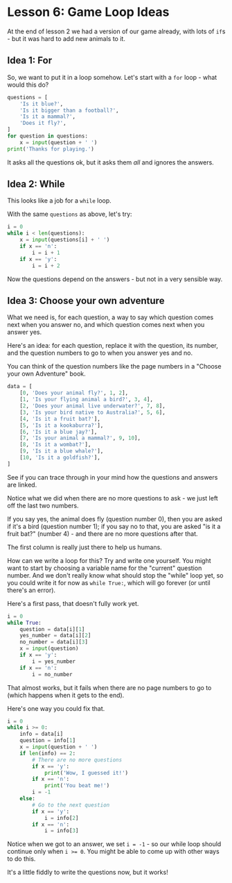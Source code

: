 # Lesson 6: Game Loop Ideas

At the end of lesson 2 we had a version of our game already, with lots of `if`s -
but it was hard to add new animals to it.

## Idea 1: For
So, we want to put it in a loop somehow. Let's start with a `for` loop - what would this do?

```python
questions = [
    'Is it blue?',
    'Is it bigger than a football?',
    'Is it a mammal?',
    'Does it fly?',
]
for question in questions:
    x = input(question + ' ')
print('Thanks for playing.')
```

It asks all the questions ok, but it asks them _all_ and ignores the answers.

## Idea 2: While

This looks like a job for a `while` loop.

With the same `questions` as above, let's try:

```python
i = 0
while i < len(questions):
    x = input(questions[i] + ' ')
    if x == 'n':
        i = i + 1
    if x == 'y':
        i = i + 2
```

Now the questions depend on the answers - but not in a very sensible way.

## Idea 3: Choose your own adventure

What we need is, for each question, a way to say which question comes next when you answer no,
and which question comes next when you answer yes.

Here's an idea: for each question, replace it with the question, its number, and the question
numbers to go to when you answer yes and no.

You can think of the question numbers like the page numbers in a "Choose your own Adventure" book.

```python
data = [
    [0, 'Does your animal fly?', 1, 2],
    [1, 'Is your flying animal a bird?', 3, 4],
    [2, 'Does your animal live underwater?', 7, 8],
    [3, 'Is your bird native to Australia?', 5, 6],
    [4, 'Is it a fruit bat?'],
    [5, 'Is it a kookaburra?'],
    [6, 'Is it a blue jay?'],
    [7, 'Is your animal a mammal?', 9, 10],
    [8, 'Is it a wombat?'],
    [9, 'Is it a blue whale?'],
    [10, 'Is it a goldfish?'],
]
```

See if you can trace through in your mind how the questions and answers are linked.

Notice what we did when there are no more questions to ask - we just left off the last two numbers.

If you say yes, the animal does fly (question number 0),
then you are asked if it's a bird (question number 1); if you say no to that,
you are asked "is it a fruit bat?" (number 4) - and there are no more questions after that.

The first column is really just there to help us humans.

How can we write a loop for this? Try and write one yourself. You might want to start
by choosing a variable name for the "current" question number. And we don't really know
what should stop the "while" loop yet, so you could write it for now as `while True:`,
which will go forever (or until there's an error).

Here's a first pass, that doesn't fully work yet.

```python
i = 0
while True:
    question = data[i][1]
    yes_number = data[i][2]
    no_number = data[i][3]
    x = input(question)
    if x == 'y':
        i = yes_number
    if x == 'n':
        i = no_number
```

That almost works, but it fails when there are no page numbers to go to (which happens when it
gets to the end).

Here's one way you could fix that.

```python
i = 0
while i >= 0:
    info = data[i]
    question = info[1]
    x = input(question + ' ')
    if len(info) == 2:
        # There are no more questions
        if x == 'y':
            print('Wow, I guessed it!')
        if x == 'n':
            print('You beat me!')
        i = -1
    else:
        # Go to the next question
        if x == 'y':
            i = info[2]
        if x == 'n':
            i = info[3]
```

Notice when we got to an answer, we set `i = -1` - so our while loop should continue only
when `i >= 0`. You might be able to come up with other ways to do this.

It's a little fiddly to write the questions now, but it works!
